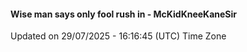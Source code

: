 #### Wise man says only fool rush in - McKidKneeKaneSir
Updated on 29/07/2025 - 16:16:45 (UTC) Time Zone
